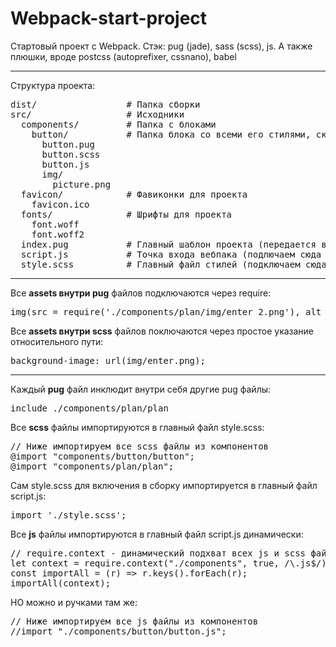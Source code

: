 # Webpack-start-project
Стартовый проект с Webpack. Стэк: pug (jade), sass (scss), js. А также плюшки, вроде postcss (autoprefixer, cssnano), babel

<hr>

Структура проекта:
<pre>
dist/                 # Папка сборки
src/                  # Исходники
  components/         # Папка с блоками
    button/           # Папка блока со всеми его стилями, скриптами и картинками
      button.pug      
      button.scss
      button.js
      img/
        picture.png   
  favicon/            # Фавиконки для проекта
    favicon.ico
  fonts/              # Шрифты для проекта
    font.woff
    font.woff2
  index.pug           # Главный шаблон проекта (передается в конфиге в HtmlWebpackPlugin)
  script.js           # Точка входа вебпака (подлючаем сюда все скрипты компонентов и главный файл стилей)
  style.scss          # Главный файл стилей (подключаем сюда все стили компонентов)
</pre>

<hr>

Все <b>assets внутри pug</b> файлов подключаются через require:
<pre>img(src = require('./components/plan/img/enter_2.png'), alt = 'photo')</pre>

Все <b>assets внутри scss</b> файлов поключаются через простое указание относительного пути:
<pre>background-image: url(img/enter.png);</pre>

<hr>

Каждый <b>pug</b> файл инклюдит внутри себя другие pug файлы:
<pre>include ./components/plan/plan</pre>

Все <b>scss</b> файлы импортируются в главный файл style.scss:
<pre>// Ниже импортируем все scss файлы из компонентов
@import "components/button/button";
@import "components/plan/plan";</pre>

Сам style.scss для включения в сборку импортируется в главный файл script.js:
<pre>import './style.scss';</pre>

Все <b>js</b> файлы импортируются в главный файл script.js динамически:
<pre>// require.context - динамический подхват всех js и scss файлов
let context = require.context("./components", true, /\.js$/);
const importAll = (r) => r.keys().forEach(r);
importAll(context);</pre>
НО можно и ручками там же:
<pre>// Ниже импортируем все js файлы из компонентов
//import "./components/button/button.js";</pre>
